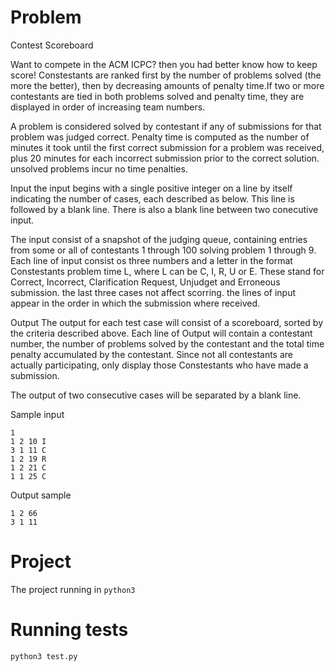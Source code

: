 # Problem
Contest Scoreboard

Want to compete in the ACM ICPC? 
then you had better know how to keep score!
Constestants are ranked first by the number of problems solved (the more the better),
then by decreasing amounts of penalty time.If two or more contestants 
are tied in both problems solved and penalty time, they are displayed in order of 
increasing team numbers.

A problem is considered solved by contestant if any of submissions for that
problem was judged correct. 
Penalty time is computed as the number of minutes 
it took until the first correct submission for a 
problem was received, plus 20 minutes for 
each incorrect submission prior to the correct solution.
unsolved problems incur no time penalties.

Input 
the input begins with a single positive integer
on a line by itself indicating the number of cases,
each described as below. This line is followed by a blank line.
There is also a blank line between two conecutive input.

The input consist of a snapshot of the judging queue, containing entries from some
or all of contestants 1 through 100 solving problem 1 through 9. Each 
line of input consist os three numbers and a letter in the format Constestants problem time L, where
L can be C, I, R, U or E. These stand for Correct, Incorrect, Clarification Request, Unjudget and
Erroneous submission. the last three cases not affect scorring.
the lines of input appear in the order in which the submission where received.

Output
The output for each test case will consist of a scoreboard, sorted by the criteria described above.
Each line of Output will contain a contestant number, the number of problems solved by the contestant
and the total time penalty accumulated by the contestant.
Since not all contestants are actually participating, only display those Constestants who have made a submission.

The output of two consecutive cases will be separated by a blank line.

Sample input

```
1
1 2 10 I
3 1 11 C
1 2 19 R
1 2 21 C
1 1 25 C

```

Output sample

```
1 2 66
3 1 11

```
# Project

The project running in ```python3 ```

# Running tests

```
python3 test.py
```